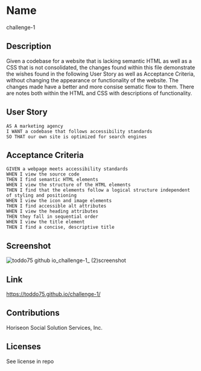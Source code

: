# Name

challenge-1

## Description

Given a codebase for a website that is lacking semantic HTML as well as a CSS that is not consolidated, the changes found within this file demonstrate the wishes found in the following User Story as well as Acceptance Criteria, without changing the appearance or functionality of the website. The changes made have a better and more consise sematic flow to them.  There are notes both within the HTML and CSS with descriptions of functionality.

## User Story

```
AS A marketing agency
I WANT a codebase that follows accessibility standards
SO THAT our own site is optimized for search engines
```

## Acceptance Criteria

```
GIVEN a webpage meets accessibility standards
WHEN I view the source code
THEN I find semantic HTML elements
WHEN I view the structure of the HTML elements
THEN I find that the elements follow a logical structure independent of styling and positioning
WHEN I view the icon and image elements
THEN I find accessible alt attributes
WHEN I view the heading attributes
THEN they fall in sequential order
WHEN I view the title element
THEN I find a concise, descriptive title
```
## Screenshot

![toddo75 github io_challenge-1_ (2)screenshot](https://github.com/toddo75/challenge-1/assets/139024688/e867ad75-fa0b-4ce8-b142-82e74f6957a7)

## Link

https://toddo75.github.io/challenge-1/

## Contributions

Horiseon Social Solution Services, Inc.

## Licenses

See license in repo





